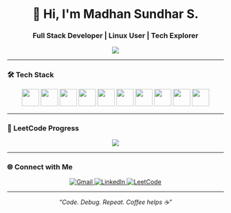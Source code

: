 <h1 align="center">👋 Hi, I'm Madhan Sundhar S.</h1>
<h3 align="center">Full Stack Developer | Linux User | Tech Explorer</h3>

<p align="center">
  <img src="https://readme-typing-svg.herokuapp.com?font=Fira+Code&size=22&pause=1000&color=00FFFF&center=true&vCenter=true&width=500&lines=React+%7C+Spring+Boot+%7C+MongoDB;Java+%7C+C%2B%2B+%7C+DSA+%7C+Linux;Full+Stack+Developer+from+India;Problem+Solver+%7C+Lifelong+Learner" />
</p>

---

### 🛠️ Tech Stack

<p align="center">
  <img src="https://cdn.jsdelivr.net/gh/devicons/devicon/icons/java/java-original.svg" width="40" />
  <img src="https://cdn.jsdelivr.net/gh/devicons/devicon/icons/javascript/javascript-original.svg" width="40" />
  <img src="https://cdn.jsdelivr.net/gh/devicons/devicon/icons/react/react-original.svg" width="40" />
  <img src="https://cdn.jsdelivr.net/gh/devicons/devicon/icons/mongodb/mongodb-original.svg" width="40" />
  <img src="https://cdn.jsdelivr.net/gh/devicons/devicon/icons/html5/html5-original.svg" width="40" />
  <img src="https://cdn.jsdelivr.net/gh/devicons/devicon/icons/css3/css3-original.svg" width="40" />
  <img src="https://cdn.jsdelivr.net/gh/devicons/devicon/icons/tailwindcss/tailwindcss-plain.svg" width="40" />
  <img src="https://cdn.jsdelivr.net/gh/devicons/devicon/icons/linux/linux-original.svg" width="40" />
  <img src="https://cdn.jsdelivr.net/gh/devicons/devicon/icons/github/github-original.svg" width="40" />
  <img src="https://cdn.jsdelivr.net/gh/devicons/devicon/icons/vscode/vscode-original.svg" width="40" />
</p>

---

### 🧠 LeetCode Progress

<p align="center">
  <img src="https://leetcard.jacoblin.cool/Madhan57?theme=dark&font=Fira+Code&extension=activity" />
</p>

---


### 🌐 Connect with Me

<div align="center">
  <a href="mailto:madhansundhar57@gmail.com" target="_blank">
    <img src="https://img.shields.io/badge/Gmail-%231E77B5.svg?&style=for-the-badge&logo=gmail&logoColor=white" alt="Gmail" />
  </a>
  <a href="https://www.linkedin.com/in/madhan-sundhar-23b243256/" target="_blank">
    <img src="https://img.shields.io/badge/LinkedIn-%230077B5.svg?&style=for-the-badge&logo=linkedin&logoColor=white" alt="LinkedIn" />
  </a>
  <a href="https://leetcode.com/Madhan57" target="_blank">
    <img src="https://img.shields.io/badge/LeetCode-%23000000.svg?&style=for-the-badge&logo=leetcode&logoColor=yellow" alt="LeetCode" />
  </a>
</div>

---

<p align="center"><em>“Code. Debug. Repeat. Coffee helps ☕”</em></p>
